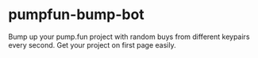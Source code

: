 # pumpfun-bump-bot
Bump up your pump.fun project with random buys from different keypairs every second. Get your project on first page easily.
